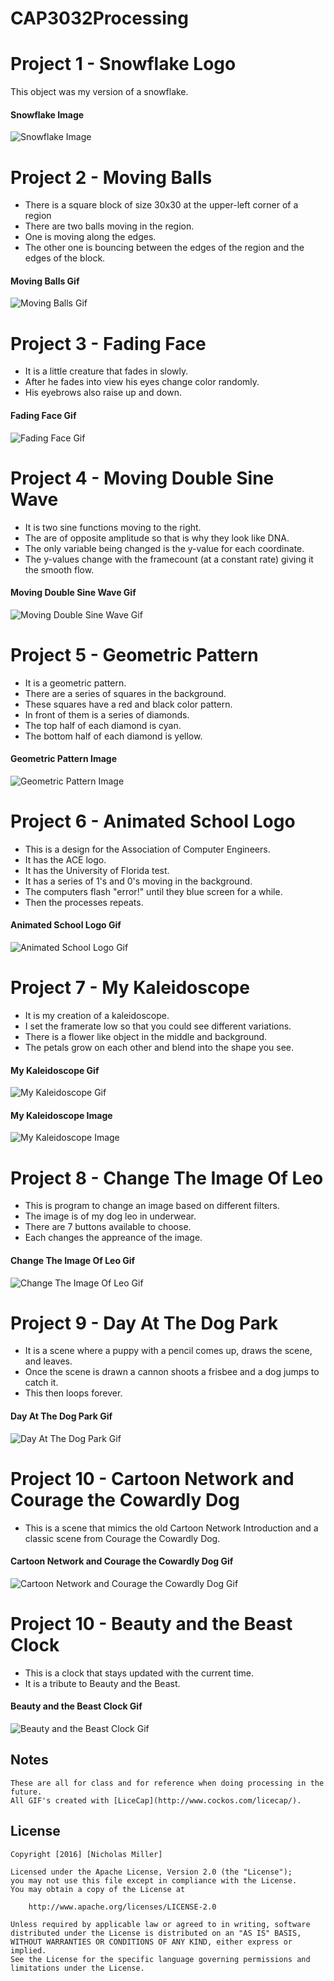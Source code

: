 # CAP3032Processing

# Project 1 - Snowflake Logo

This object was my version of a snowflake.

#### Snowflake Image

<img src='http://i.imgur.com/uUSFSTs.png' title='Snowflake Image' width='' alt='Snowflake Image' />

# Project 2 - Moving Balls

- There is a square block of size 30x30 at the upper-left corner of a region
- There are two balls moving in the region.
- One is moving along the edges.
- The other one is bouncing between the edges of the region and the edges of the block.

#### Moving Balls Gif

<img src='http://i.imgur.com/naZe3Kl.gif' title='Moving Balls Gif' width='' alt='Moving Balls Gif' />

# Project 3 - Fading Face

- It is a little creature that fades in slowly.
- After he fades into view his eyes change color randomly.
- His eyebrows also raise up and down.

#### Fading Face Gif

<img src='http://i.imgur.com/QAV4uys.gif' title='Fading Face Gif' width='' alt='Fading Face Gif' />

# Project 4 - Moving Double Sine Wave

- It is two sine functions moving to the right.
- The are of opposite amplitude so that is why they look like DNA.
- The only variable being changed is the y-value for each coordinate.
- The y-values change with the framecount (at a constant rate) giving it the smooth flow.

#### Moving Double Sine Wave Gif

<img src='http://i.imgur.com/vONxlgw.gif' title='Moving Double Sine Wave Gif' width='' alt='Moving Double Sine Wave Gif' />

# Project 5 - Geometric Pattern

- It is a geometric pattern.
- There are a series of squares in the background.
- These squares have a red and black color pattern.
- In front of them is a series of diamonds.
- The top half of each diamond is cyan.
- The bottom half of each diamond is yellow.

#### Geometric Pattern Image

<img src='http://i.imgur.com/fPh03cJ.png' title='Geometric Pattern Image' width='' alt='Geometric Pattern Image' />

# Project 6 - Animated School Logo

- This is a design for the Association of Computer Engineers.
- It has the ACE logo.
- It has the University of Florida test.
- It has a series of 1's and 0's moving in the background.
- The computers flash "error!" until they blue screen for a while.
- Then the processes repeats.

#### Animated School Logo Gif

<img src='http://i.imgur.com/gQ19Awn.gif' title='Animated School Logo Gif' width='' alt='Animated School Logo Gif' />

# Project 7 - My Kaleidoscope

- It is my creation of a kaleidoscope.
- I set the framerate low so that you could see different variations.
- There is a flower like object in the middle and background.
- The petals grow on each other and blend into the shape you see.

#### My Kaleidoscope Gif

<img src='http://i.imgur.com/qxOETlR.gif' title='My Kaleidoscope Gif' width='' alt='My Kaleidoscope Gif' />

#### My Kaleidoscope Image

<img src='http://i.imgur.com/Ie2Yvq3.png' title='My Kaleidoscope Image' width='' alt='My Kaleidoscope Image' />

# Project 8 - Change The Image Of Leo

- This is program to change an image based on different filters.
- The image is of my dog leo in underwear.
- There are 7 buttons available to choose.
- Each changes the appreance of the image.

#### Change The Image Of Leo Gif

<img src='http://i.imgur.com/Ie1leWx.gif' title='Change The Image Of Leo Gif' width='' alt='Change The Image Of Leo Gif' />

# Project 9 - Day At The Dog Park

- It is a scene where a puppy with a pencil comes up, draws the scene, and leaves.
- Once the scene is drawn a cannon shoots a frisbee and a dog jumps to catch it.
- This then loops forever.

#### Day At The Dog Park Gif

<img src='http://i.imgur.com/EPnPi8O.gif' title='Day At The Dog Park Gif' width='' alt='Day At The Dog Park Gif' />

# Project 10 - Cartoon Network and Courage the Cowardly Dog

- This is a scene that mimics the old Cartoon Network Introduction and a classic scene from Courage the Cowardly Dog.

#### Cartoon Network and Courage the Cowardly Dog Gif

<img src='http://i.imgur.com/qqycc2S.gif' title='Cartoon Network and Courage the Cowardly Dog Gif' width='' alt='Cartoon Network and Courage the Cowardly Dog Gif' />

# Project 10 - Beauty and the Beast Clock

- This is a clock that stays updated with the current time.
- It is a tribute to Beauty and the Beast.

#### Beauty and the Beast Clock Gif

<img src='' title='Beauty and the Beast Clock Gif' width='' alt='Beauty and the Beast Clock Gif' />

## Notes

    These are all for class and for reference when doing processing in the future.
    All GIF's created with [LiceCap](http://www.cockos.com/licecap/).

## License

    Copyright [2016] [Nicholas Miller]

    Licensed under the Apache License, Version 2.0 (the "License");
    you may not use this file except in compliance with the License.
    You may obtain a copy of the License at

        http://www.apache.org/licenses/LICENSE-2.0

    Unless required by applicable law or agreed to in writing, software
    distributed under the License is distributed on an "AS IS" BASIS,
    WITHOUT WARRANTIES OR CONDITIONS OF ANY KIND, either express or implied.
    See the License for the specific language governing permissions and
    limitations under the License.
